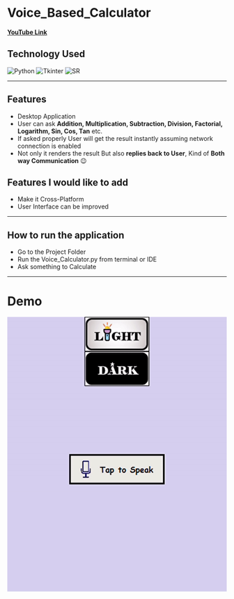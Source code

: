 # Voice_Based_Calculator
[**YouTube Link**](https://youtu.be/KmK7u4BO8Q8)
## Technology Used

![Python](https://img.shields.io/badge/python-3670A0?style=for-the-badge&logo=python&logoColor=ffdd54)
![Tkinter](https://img.shields.io/badge/Tkinter-3670A0?style=for-the-badge&logo=python&logoColor=ffdd54)
![SR](https://img.shields.io/badge/SpeechRecognition-3670A0?style=for-the-badge&logo=python&logoColor=ffdd54)

---

## Features
- Desktop Application
- User can ask **Addition, Multiplication, Subtraction, Division, Factorial, Logarithm, Sin, Cos, Tan** etc.
- If asked properly User will get the result instantly assuming network connection is enabled
- Not only it renders the result But also **replies back to User**, Kind of **Both way Communication** 😉

## Features I would like to add
- Make it Cross-Platform
- User Interface can be improved

---

## How to run the application
- Go to the Project Folder
- Run the Voice_Calculator.py from terminal or IDE
- Ask something to Calculate

---

# Demo

![VBC](https://github.com/Soham7-dev/Voice_Based_Calculator/blob/master/ezgif.com-gif-maker.gif)
